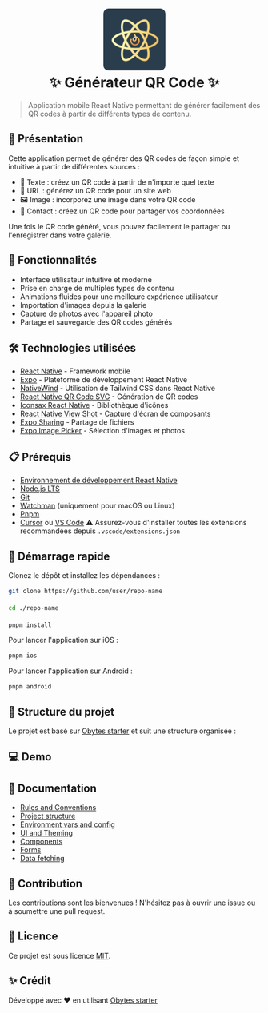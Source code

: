 <h1 align="center">
  <img alt="logo" src="./assets/icon.png" width="124px" style="border-radius:10px"/><br/>
✨ Générateur QR Code ✨</h1>

> Application mobile React Native permettant de générer facilement des QR codes à partir de différents types de contenu.

## 📱 Présentation

Cette application permet de générer des QR codes de façon simple et intuitive à partir de différentes sources :
- 📝 Texte : créez un QR code à partir de n'importe quel texte
- 🔗 URL : générez un QR code pour un site web
- 🖼️ Image : incorporez une image dans votre QR code
- 👤 Contact : créez un QR code pour partager vos coordonnées

Une fois le QR code généré, vous pouvez facilement le partager ou l'enregistrer dans votre galerie.

## 🚀 Fonctionnalités

- Interface utilisateur intuitive et moderne
- Prise en charge de multiples types de contenu
- Animations fluides pour une meilleure expérience utilisateur
- Importation d'images depuis la galerie
- Capture de photos avec l'appareil photo
- Partage et sauvegarde des QR codes générés

## 🛠️ Technologies utilisées

- [React Native](https://reactnative.dev/) - Framework mobile
- [Expo](https://expo.dev/) - Plateforme de développement React Native
- [NativeWind](https://www.nativewind.dev/) - Utilisation de Tailwind CSS dans React Native
- [React Native QR Code SVG](https://github.com/awesomejerry/react-native-qrcode-svg) - Génération de QR codes
- [Iconsax React Native](https://github.com/huzgrx/react-native-iconsax) - Bibliothèque d'icônes
- [React Native View Shot](https://github.com/gre/react-native-view-shot) - Capture d'écran de composants
- [Expo Sharing](https://docs.expo.dev/versions/latest/sdk/sharing/) - Partage de fichiers
- [Expo Image Picker](https://docs.expo.dev/versions/latest/sdk/imagepicker/) - Sélection d'images et photos

## 📋 Prérequis

- [Environnement de développement React Native](https://reactnative.dev/docs/environment-setup)
- [Node.js LTS](https://nodejs.org/en/)
- [Git](https://git-scm.com/)
- [Watchman](https://facebook.github.io/watchman/docs/install#buildinstall) (uniquement pour macOS ou Linux)
- [Pnpm](https://pnpm.io/installation)
- [Cursor](https://www.cursor.com/) ou [VS Code](https://code.visualstudio.com/download) ⚠️ Assurez-vous d'installer toutes les extensions recommandées depuis `.vscode/extensions.json`

## 👋 Démarrage rapide

Clonez le dépôt et installez les dépendances :

```sh
git clone https://github.com/user/repo-name

cd ./repo-name

pnpm install
```

Pour lancer l'application sur iOS :

```sh
pnpm ios
```

Pour lancer l'application sur Android :

```sh
pnpm android
```

## 🧩 Structure du projet

Le projet est basé sur [Obytes starter](https://starter.obytes.com) et suit une structure organisée :



## 💻 Demo




## 📖 Documentation

- [Rules and Conventions](https://starter.obytes.com/getting-started/rules-and-conventions/)
- [Project structure](https://starter.obytes.com/getting-started/project-structure)
- [Environment vars and config](https://starter.obytes.com/getting-started/environment-vars-config)
- [UI and Theming](https://starter.obytes.com/ui-and-theme/ui-theming)
- [Components](https://starter.obytes.com/ui-and-theme/components)
- [Forms](https://starter.obytes.com/ui-and-theme/Forms)
- [Data fetching](https://starter.obytes.com/guides/data-fetching)

## 🤝 Contribution

Les contributions sont les bienvenues ! N'hésitez pas à ouvrir une issue ou à soumettre une pull request.

## 📄 Licence

Ce projet est sous licence [MIT](LICENSE).

## ✨ Crédit

Développé avec ❤️ en utilisant [Obytes starter](https://starter.obytes.com)